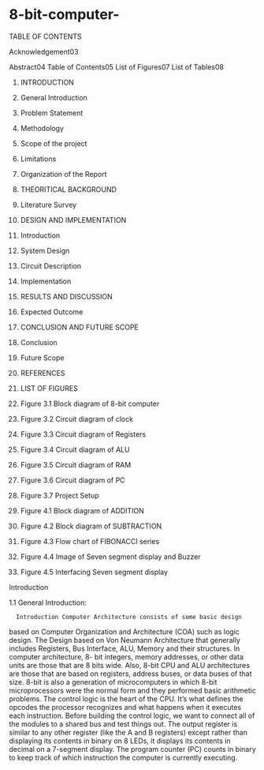 # 8-bit-computer-

TABLE OF CONTENTS

Acknowledgement03

Abstract04
Table of Contents05
List of Figures07
List of Tables08
1. INTRODUCTION
2.  General Introduction
3.  Problem Statement
4.  Methodology
5. Scope of the project
6.  Limitations
7. Organization of the Report
8.  THEORITICAL BACKGROUND
9.  Literature Survey
10.  DESIGN AND IMPLEMENTATION
11. Introduction
12. System Design
13. Circuit Description
14. Implementation
15.  RESULTS AND DISCUSSION
16.  Expected Outcome
17.  CONCLUSION AND FUTURE SCOPE
18.  Conclusion
19.  Future Scope
20.  REFERENCES



22.  LIST OF FIGURES
23.  Figure 3.1 Block diagram of 8-bit computer
24.  Figure 3.2 Circuit diagram of clock
25.  Figure 3.3 Circuit diagram of Registers
26.  Figure 3.4 Circuit diagram of ALU
27.  Figure 3.5 Circuit diagram of RAM
28.  Figure 3.6 Circuit diagram of PC
29.  Figure 3.7 Project Setup
30.  Figure 4.1 Block diagram of ADDITION
31.  Figure 4.2 Block diagram of SUBTRACTION
32.  Figure 4.3 Flow chart of FIBONACCI series
33.  Figure 4.4 Image of Seven segment display and Buzzer
34.  Figure 4.5 Interfacing Seven segment display




Introduction

1.1 General Introduction:

      Introduction Computer Architecture consists of some basic design
based on Computer Organization and Architecture (COA) such as logic design.
The Design based on Von Neumann Architecture that generally includes
Registers, Bus Interface, ALU, Memory and their structures. In computer
architecture, 8- bit integers, memory addresses, or other data units are those that
are 8 bits wide. Also, 8-bit CPU and ALU architectures are those that are based
on registers, address buses, or data buses of that size. 8-bit is also a generation of
microcomputers in which 8-bit microprocessors were the normal form and they
performed basic arithmetic problems. The control logic is the heart of the CPU.
It’s what defines the opcodes the processor recognizes and what happens when it
executes each instruction. Before building the control logic, we want to connect
all of the modules to a shared bus and test things out. The output register is similar
to any other register (like the A and B registers) except rather than displaying its
contents in binary on 8 LEDs, it displays its contents in decimal on a 7-segment
display. The program counter (PC) counts in binary to keep track of which
instruction the computer is currently executing.
